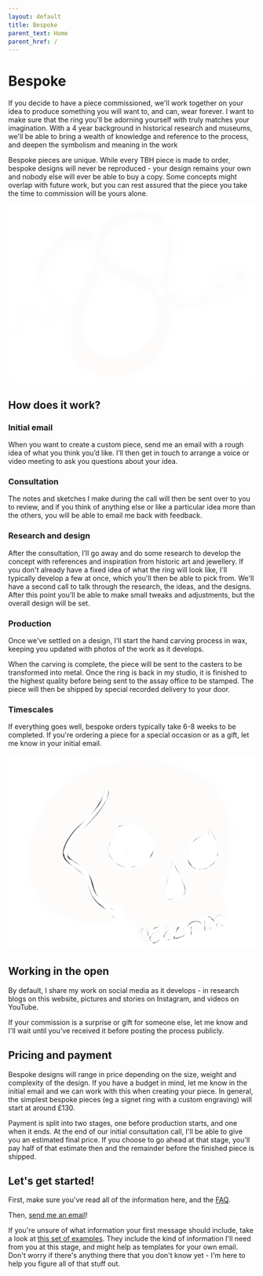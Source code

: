 ```yaml
---
layout: default
title: Bespoke
parent_text: Home
parent_href: /
---
```


# Bespoke

If you decide to have a piece commissioned, we'll work together on your idea to produce something you will want to, and can, wear forever. I want to make sure that the ring you'll be adorning yourself with truly matches your imagination. With a 4 year background in historical research and museums, we'll be able to bring a wealth of knowledge and reference to the process, and deepen the symbolism and meaning in the work

Bespoke pieces are unique. While every TBH piece is made to order, bespoke designs will never be reproduced - your design remains your own and nobody else will ever be able to buy a copy. Some concepts might overlap with future work, but you can rest assured that the piece you take the time to commission will be yours alone.

<img src="/assets/glyphs/snake.png" alt="snake" class="glyph" />

## How does it work?

### Initial email

When you want to create a custom piece, send me an email with a rough idea of what you think you’d like. I’ll then get in touch to arrange a voice or video meeting to ask you questions about your idea.

### Consultation

The notes and sketches I make during the call will then be sent over to you to review, and if you think of anything else or like a particular idea more than the others, you will be able to email me back with feedback.

### Research and design

After the consultation, I’ll go away and do some research to develop the concept with references and inspiration from historic art and jewellery. If you don't already have a fixed idea of what the ring will look like, I'll typically develop a few at once, which you'll then be able to pick from. We'll have a second call to talk through the research, the ideas, and the designs. After this point you'll be able to make small tweaks and adjustments, but the overall design will be set.

### Production

Once we've settled on a design, I'll start the hand carving process in wax, keeping you updated with photos of the work as it develops.

When the carving is complete, the piece will be sent to the casters to be transformed into metal. Once the ring is back in my studio, it is finished to the highest quality before being sent to the assay office to be stamped. The piece will then be shipped by special recorded delivery to your door.

### Timescales

If everything goes well, bespoke orders typically take 6-8 weeks to be completed. If you're ordering a piece for a special occasion or as a gift, let me know in your initial email.

<img src="/assets/glyphs/skull.png" alt="skull" class="glyph" />

## Working in the open

By default, I share my work on social media as it develops - in research blogs on this website, pictures and stories on Instagram, and videos on YouTube.

If your commission is a surprise or gift for someone else, let me know and I'll wait until you’ve received it before posting the process publicly.

## Pricing and payment

Bespoke designs will range in price depending on the size, weight and complexity of the design. If you have a budget in mind, let me know in the initial email and we can work with this when creating your piece. In general, the simplest bespoke pieces (eg a signet ring with a custom engraving) will start at around £130.

Payment is split into two stages, one before production starts, and one when it ends. At the end of our initial consultation call, I'll be able to give you an estimated final price. If you choose to go ahead at that stage, you'll pay half of that estimate then and the remainder before the finished piece is shipped.

## Let's get started!

First, make sure you've read all of the information here, and the [FAQ](/faq).

Then, [send me an email](mailto:hello@theblackhart.co.uk)!

If you're unsure of what information your first message should include, take a look at [this set of examples](/example-emails). They include the kind of information I'll need from you at this stage, and might help as templates for your own email. Don't worry if there's anything there that you don't know yet - I'm here to help you figure all of that stuff out.
